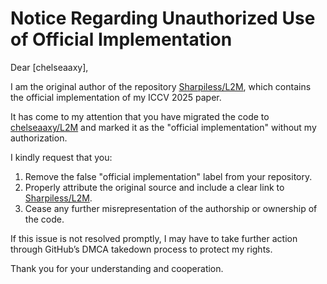 # Notice Regarding Unauthorized Use of Official Implementation

Dear [chelseaaxy],

I am the original author of the repository [Sharpiless/L2M](https://github.com/Sharpiless/L2M), which contains the official implementation of my ICCV 2025 paper.

It has come to my attention that you have migrated the code to [chelseaaxy/L2M](https://github.com/chelseaaxy/L2M) and marked it as the "official implementation" without my authorization.

I kindly request that you:

1. Remove the false "official implementation" label from your repository.
2. Properly attribute the original source and include a clear link to [Sharpiless/L2M](https://github.com/Sharpiless/L2M).
3. Cease any further misrepresentation of the authorship or ownership of the code.

If this issue is not resolved promptly, I may have to take further action through GitHub’s DMCA takedown process to protect my rights.

Thank you for your understanding and cooperation.
